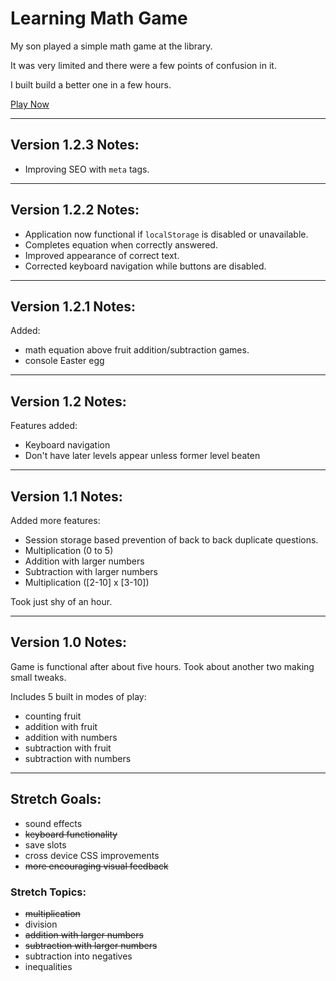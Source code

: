 # Learning Math Game

My son played a simple math game at the library.

It was very limited and there were a few points of confusion in it.

I built build a better one in a few hours.

[Play Now](https://andrewdiles.github.io/learning-math-game/)

---

## Version 1.2.3 Notes:

- Improving SEO with `meta` tags.

---

## Version 1.2.2 Notes:

- Application now functional if `localStorage` is disabled or unavailable.
- Completes equation when correctly answered.
- Improved appearance of correct text.
- Corrected keyboard navigation while buttons are disabled.

---

## Version 1.2.1 Notes:

Added:

- math equation above fruit addition/subtraction games.
- console Easter egg

---

## Version 1.2 Notes:

Features added:

- Keyboard navigation
- Don't have later levels appear unless former level beaten

---

## Version 1.1 Notes:

Added more features:

- Session storage based prevention of back to back duplicate questions.
- Multiplication (0 to 5)
- Addition with larger numbers
- Subtraction with larger numbers
- Multiplication ([2-10] x [3-10])

Took just shy of an hour.

---

## Version 1.0 Notes:

Game is functional after about five hours. Took about another two making small tweaks.

Includes 5 built in modes of play:

- counting fruit
- addition with fruit
- addition with numbers
- subtraction with fruit
- subtraction with numbers

---

## Stretch Goals:
- sound effects
- ~~keyboard functionality~~
- save slots
- cross device CSS improvements
- ~~more encouraging visual feedback~~

### Stretch Topics:
- ~~multiplication~~
- division
- ~~addition with larger numbers~~
- ~~subtraction with larger numbers~~
- subtraction into negatives
- inequalities